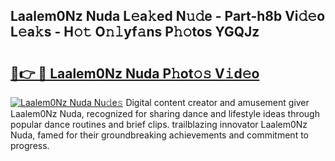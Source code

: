 ## Laalem0Nz Nuda L𝚎a𝚔ed N𝚞𝚍e - Part-h8b Vi𝚍𝚎o L𝚎a𝚔s - H𝚘𝚝 O𝚗𝚕yf𝚊ns P𝚑𝚘tos YGQJz

# <h2><a href="http://kf38ycw.oniu.top/?m=Laalem0Nz+Nuda">🔗👉 🔴 Laalem0Nz Nuda P𝚑ot𝚘𝚜 V𝚒d𝚎o</a></h2>

[![Laalem0Nz Nuda Nu𝚍e𝚜](https://i.imgur.com/0qMVB7G.gif)](http://kf38ycw.oniu.top/?m=Laalem0Nz+Nuda)
Digital content creator and amusement giver Laalem0Nz Nuda, recognized for sharing dance and lifestyle ideas through popular dance routines and brief clips. trailblazing innovator Laalem0Nz Nuda, famed for their groundbreaking achievements and commitment to progress.  
